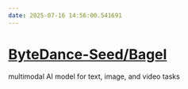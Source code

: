 ```yaml
---
date: 2025-07-16 14:56:00.541691
---
```


# [ByteDance-Seed/Bagel](https://github.com/ByteDance-Seed/Bagel)

multimodal AI model for text, image, and video tasks